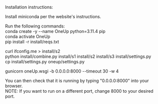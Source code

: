 Installation instructions:

Install miniconda per the website's instructions.

Run the following commands:  
conda create -y --name OneUp python=3.11.4 pip  
conda activate OneUp  
pip install -r install/reqs.txt

curl ifconfig.me > install/s2  
python install/combine.py install/s1 install/s2 install/s3 install/settings.py  
cp install/settings.py oneup/settings.py 

gunicorn oneUp.wsgi -b 0.0.0.0:8000 --timeout 30 -w 4 

You can then check that it is running by typing "0.0.0.0:8000" into your browser.  
NOTE: If you want to run on a different port, change 8000 to your desired port.
